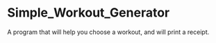 # Simple_Workout_Generator
A program that will help you choose a workout, and will print a receipt.
